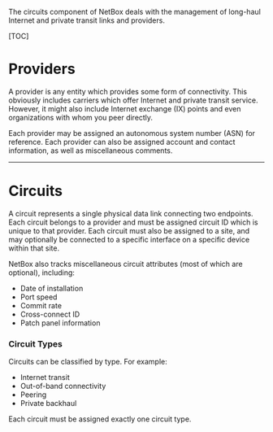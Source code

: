 The circuits component of NetBox deals with the management of long-haul Internet and private transit links and providers.

[TOC]

# Providers

A provider is any entity which provides some form of connectivity. This obviously includes carriers which offer Internet and private transit service. However, it might also include Internet exchange (IX) points and even organizations with whom you peer directly.

Each provider may be assigned an autonomous system number (ASN) for reference. Each provider can also be assigned account and contact information, as well as miscellaneous comments.

---

# Circuits

A circuit represents a single physical data link connecting two endpoints. Each circuit belongs to a provider and must be assigned circuit ID which is unique to that provider. Each circuit must also be assigned to a site, and may optionally be connected to a specific interface on a specific device within that site.

NetBox also tracks miscellaneous circuit attributes (most of which are optional), including:

* Date of installation
* Port speed
* Commit rate
* Cross-connect ID
* Patch panel information

### Circuit Types

Circuits can be classified by type. For example:

* Internet transit
* Out-of-band connectivity
* Peering
* Private backhaul

Each circuit must be assigned exactly one circuit type.